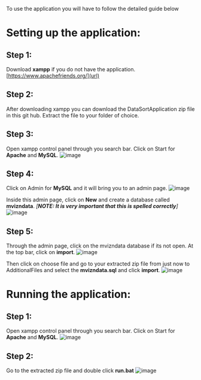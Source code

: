 To use the application you will have to follow the detailed guide below

# Setting up the application:

## Step 1:
Download **xampp** if you do not have the application. 
[https://www.apachefriends.org/](url)

## Step 2:
After downloading xampp you can download the DataSortApplication zip file in this git hub.
Extract the file to your folder of choice.

## Step 3:
Open xampp control panel through you search bar.
Click on Start for **Apache** and **MySQL**.
![image](https://github.com/Reyes-Tham/Mvizn_DataApp_Setup/assets/147404757/95934e69-99b5-4155-ae51-13079b1835c5)

## Step 4:
Click on Admin for **MySQL** and it will bring you to an admin page.
![image](https://github.com/Reyes-Tham/Mvizn_DataApp_Setup/assets/147404757/5a35514c-c881-46ba-bc53-49951cc447ed)


Inside this admin page, click on **New** and create a database called **mvizndata**. *[**NOTE: It is very important that this is spelled correctly**]*
![image](https://github.com/Reyes-Tham/Mvizn_DataApp_Setup/assets/147404757/3a81595a-2517-4d3e-b9cb-6bbdadbdd810)


## Step 5:
Through the admin page, click on the mvizndata database if its not open.
At the top bar, click on **import**.
![image](https://github.com/Reyes-Tham/Mvizn_DataApp_Setup/assets/147404757/24ff5b69-f2ef-4716-bcfa-7f634ab14082)


Then click on choose file and go to your extracted zip file from just now to AdditionalFiles and select the **mvizndata.sql** and click **import**.
![image](https://github.com/Reyes-Tham/Mvizn_DataApp_Setup/assets/147404757/8d3e1301-71a3-4cf2-ab60-c39d36911b1b)

# Running the application:

## Step 1:
Open xampp control panel through you search bar.
Click on Start for **Apache** and **MySQL**.
![image](https://github.com/Reyes-Tham/Mvizn_DataApp_Setup/assets/147404757/95934e69-99b5-4155-ae51-13079b1835c5)

## Step 2: 
Go to the extracted zip file and double click **run.bat**
![image](https://github.com/Reyes-Tham/Mvizn_DataApp_Setup/assets/147404757/45811d1a-2a8d-4ced-9ad1-3b025c912ade)



